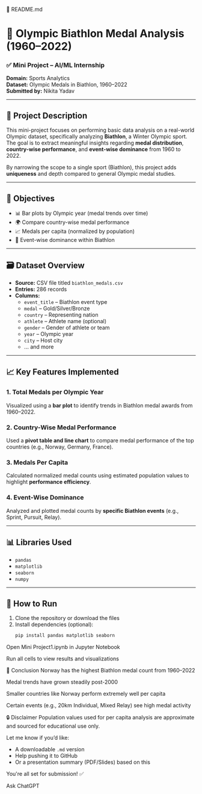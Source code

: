 📘 README.md

# 🏅 Olympic Biathlon Medal Analysis (1960–2022)

### ✅ Mini Project – AI/ML Internship  
**Domain:** Sports Analytics  
**Dataset:** Olympic Medals in Biathlon, 1960–2022  
**Submitted by:** Nikita Yadav  

---

## 📌 Project Description

This mini-project focuses on performing basic data analysis on a real-world Olympic dataset, specifically analyzing **Biathlon**, a Winter Olympic sport. The goal is to extract meaningful insights regarding **medal distribution**, **country-wise performance**, and **event-wise dominance** from 1960 to 2022.

By narrowing the scope to a single sport (Biathlon), this project adds **uniqueness** and depth compared to general Olympic medal studies.

---

## 🧠 Objectives

- 📊 Bar plots by Olympic year (medal trends over time)  
- 🌍 Compare country-wise medal performance  
- 📈 Medals per capita (normalized by population)  
- 🥇 Event-wise dominance within Biathlon  

---

## 🗃️ Dataset Overview

- **Source:** CSV file titled `biathlon_medals.csv`  
- **Entries:** 286 records  
- **Columns:**  
  - `event_title` – Biathlon event type  
  - `medal` – Gold/Silver/Bronze  
  - `country` – Representing nation  
  - `athlete` – Athlete name (optional)  
  - `gender` – Gender of athlete or team  
  - `year` – Olympic year  
  - `city` – Host city  
  - ... and more

---

## 📈 Key Features Implemented

### 1. Total Medals per Olympic Year
Visualized using a **bar plot** to identify trends in Biathlon medal awards from 1960–2022.

### 2. Country-Wise Medal Performance
Used a **pivot table and line chart** to compare medal performance of the top countries (e.g., Norway, Germany, France).

### 3. Medals Per Capita
Calculated normalized medal counts using estimated population values to highlight **performance efficiency**.

### 4. Event-Wise Dominance
Analyzed and plotted medal counts by **specific Biathlon events** (e.g., Sprint, Pursuit, Relay).

---

## 📊 Libraries Used

- `pandas`  
- `matplotlib`  
- `seaborn`  
- `numpy`

---

## 📌 How to Run

1. Clone the repository or download the files  
2. Install dependencies (optional):  
   ```bash
   pip install pandas matplotlib seaborn
Open Mini Project1.ipynb in Jupyter Notebook

Run all cells to view results and visualizations

📝 Conclusion
Norway has the highest Biathlon medal count from 1960–2022

Medal trends have grown steadily post-2000

Smaller countries like Norway perform extremely well per capita

Certain events (e.g., 20km Individual, Mixed Relay) see high medal activity

🔒 Disclaimer
Population values used for per capita analysis are approximate and sourced for educational use only.

Let me know if you’d like:
- A downloadable `.md` version
- Help pushing it to GitHub
- Or a presentation summary (PDF/Slides) based on this

You're all set for submission! ✅








Ask ChatGPT
